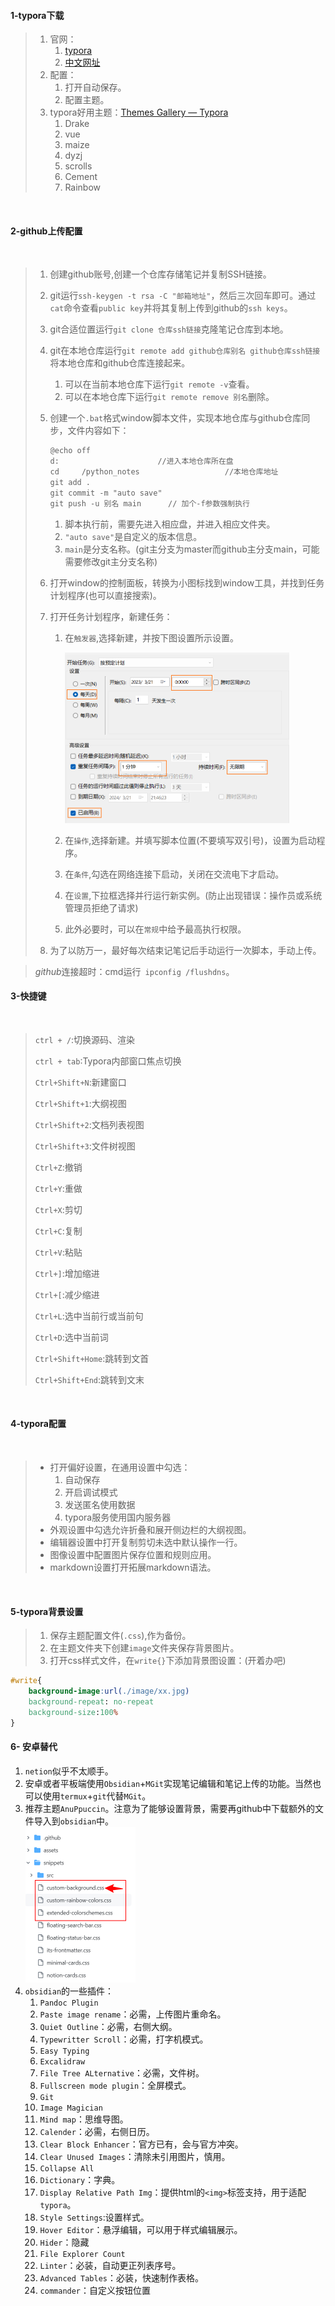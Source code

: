 #### 1-typora下载

> 1. 官网：
>    1. [typora](https://typora.io/) 
>    2. [中文网址](https://typoraio.cn/)
> 2. 配置：
>    1. 打开自动保存。
>    2. 配置主题。
> 3. typora好用主题：[Themes Gallery — Typora](https://theme.typora.io/)
>    1. Drake
>    2. vue
>    3. maize
>    4. dyzj
>    5. scrolls
>    6. Cement
>    7. Rainbow

&nbsp;

#### 2-github上传配置 

&nbsp;

> 1. 创建github账号,创建一个仓库存储笔记并复制SSH链接。
>
> 2. git运行`ssh-keygen -t rsa -C "邮箱地址"`，然后三次回车即可。通过`cat`命令查看`public key`并将其复制上传到github的`ssh keys`。
>
> 3. git合适位置运行`git clone 仓库ssh链接`克隆笔记仓库到本地。
>
> 4. git在本地仓库运行`git remote add github仓库别名 github仓库ssh链接`将本地仓库和github仓库连接起来。
>
>    1. 可以在当前本地仓库下运行`git remote -v`查看。
>    2. 可以在本地仓库下运行`git remote remove 别名`删除。
>
> 5. 创建一个`.bat`格式window脚本文件，实现本地仓库与github仓库同步，文件内容如下：
>
>    ```txt
>    @echo off
>    d:                  	 //进入本地仓库所在盘 
>    cd 	/python_notes					//本地仓库地址
>    git add .
>    git commit -m "auto save"
>    git push -u 别名 main      // 加个-f参数强制执行
>    ```
>
>    1. 脚本执行前，需要先进入相应盘，并进入相应文件夹。
>    2. `"auto save"`是自定义的版本信息。
>    3. `main`是分支名称。(git主分支为master而github主分支main，可能需要修改git主分支名称)
>
> 6. 打开window的控制面板，转换为小图标找到window工具，并找到任务计划程序(也可以直接搜索)。
>
> 7. 打开任务计划程序，新建任务：
>
>    1. 在`触发器`,选择新建，并按下图设置所示设置。
>
>       <img src="./assets/image-20230321215036426.png" alt="image-20230321215036426" style="zoom:50%;" />
>
>    2. 在`操作`,选择新建。并填写脚本位置(不要填写双引号)，设置为启动程序。
>
>    3. 在`条件`,勾选在网络连接下启动，关闭在交流电下才启动。
>
>    4. 在`设置`,下拉框选择并行运行新实例。(防止出现错误：操作员或系统管理员拒绝了请求)
>
>    5. 此外必要时，可以在`常规`中给予最高执行权限。
>
> 8. 为了以防万一，最好每次结束记笔记后手动运行一次脚本，手动上传。

> $github$连接超时：cmd运行` ipconfig /flushdns`。

#### 3-快捷键

&nbsp;

> `ctrl + /`:切换源码、渲染
>
> `ctrl + tab`:Typora内部窗口焦点切换
>
> `Ctrl+Shift+N`:新建窗口
>
> `Ctrl+Shift+1`:大纲视图
>
> `Ctrl+Shift+2`:文档列表视图
>
> `Ctrl+Shift+3`:文件树视图
>
> `Ctrl+Z`:撤销
>
> `Ctrl+Y`:重做
>
> `Ctrl+X`:剪切
>
> `Ctrl+C`:复制
>
> `Ctrl+V`:粘贴
>
> `Ctrl+]`:增加缩进
>
> `Ctrl+[`:减少缩进
>
> `Ctrl+L`:选中当前行或当前句
>
> `Ctrl+D`:选中当前词
>
> `Ctrl+Shift+Home`:跳转到文首
>
> `Ctrl+Shift+End`:跳转到文末

<br>

#### 4-typora配置

&nbsp;

> * 打开偏好设置，在通用设置中勾选：
>   1. 自动保存
>   2. 开启调试模式
>   3. 发送匿名使用数据
>   4. typora服务使用国内服务器
> * 外观设置中勾选允许折叠和展开侧边栏的大纲视图。
> * 编辑器设置中打开复制剪切未选中默认操作一行。
> * 图像设置中配置图片保存位置和规则应用。
> * markdown设置打开拓展markdown语法。

&nbsp;

#### 5-typora背景设置

> 1. 保存主题配置文件(`.css`),作为备份。
> 1. 在主题文件夹下创建`image`文件夹保存背景图片。
> 1. 打开css样式文件，在`write{}`下添加背景图设置：(开着办吧)

```css
#write{
    background-image:url(./image/xx.jpg)
    background-repeat: no-repeat
    background-size:100%
}
```





#### 6- 安卓替代

1. `netion`似乎不太顺手。
2. 安卓或者平板端使用`Obsidian`+`MGit`实现笔记编辑和笔记上传的功能。当然也可以使用`termux`+`git`代替`MGit`。
3. 推荐主题`AnuPpuccin`。注意为了能够设置背景，需要再github中下载额外的文件导入到`obsidian`中。<br><img src="./assets/image-20240406121130057.png" alt="image-20240406121130057" style="zoom:50%;" />
4. `obsidian`的一些插件：
   1. `Pandoc Plugin`
   2. `Paste image rename`：必需，上传图片重命名。
   3. `Quiet Outline`：必需，右侧大纲。
   4. `Typewritter Scroll`：必需，打字机模式。
   5. `Easy Typing`
   6. `Excalidraw`
   7. `File Tree ALternative`：必需，文件树。
   8. `Fullscreen mode plugin`：全屏模式。
   9. `Git`
   10. `Image Magician`
   11. `Mind map`：思维导图。
   12. `Calender`：必需，右侧日历。
   13. `Clear Block Enhancer`：官方已有，会与官方冲突。
   14. `Clear Unused Images`：清除未引用图片，慎用。
   15. `Collapse All`
   16. `Dictionary`：字典。
   17. `Display Relative Path Img`：提供html的`<img>`标签支持，用于适配`typora`。
   18. `Style Settings`:设置样式。
   19. `Hover Editor`：悬浮编辑，可以用于样式编辑展示。
   20. `Hider`：隐藏
   21. `File Explorer Count`
   22. `Linter`：必装，自动更正列表序号。
   23. `Advanced Tables`：必装，快速制作表格。
   24. `commander`：自定义按钮位置

